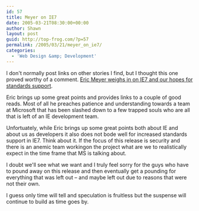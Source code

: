 ```yaml
---
id: 57
title: Meyer on IE7
date: 2005-03-21T08:30:00+00:00
author: Shawn
layout: post
guid: http://top-frog.com/?p=57
permalink: /2005/03/21/meyer_on_ie7/
categories:
  - 'Web Design &amp; Development'
---
```

I don't normally post links on other stories I find, but I thought this one proved worthy of a comment. [Eric Meyer weighs in on IE7 and our hopes for standards support](http://meyerweb.com/eric/thoughts/2005/03/21/586/).

<!--more-->

Eric brings up some great points and provides links to a couple of good reads. Most of all he preaches patience and understanding towards a team at Microsoft that has been slashed down to a few trapped souls who are all that is left of an IE development team.

Unfortuately, while Eric brings up some great points both about IE and about us as developers it also does not bode well for increased standards support in IE7. Think about it. If the focus of this release is security and there is an anemic team workingon the project what are we to realistically expect in the time frame that MS is talking about.

I doubt we'll see what we want and I truly feel sorry for the guys who have to pound away on this release and then eventually get a pounding for everything that was left out – and maybe left out due to reasons that were not their own.

I guess only time will tell and speculation is fruitless but the suspense will continue to build as time goes by.